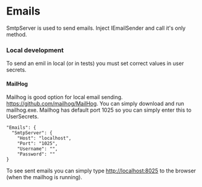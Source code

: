 # Emails

SmtpServer is used to send emails. Inject IEmailSender and call it's only method.

### Local development
To send an emil in local (or in tests) you must set correct values in user secrets.

#### MailHog
Mailhog is good option for local email sending.
https://github.com/mailhog/MailHog. You can simply download and run mailhog.exe.
Mailhog has default port 1025 so you can simply enter this to UserSecrets.
```
"Emails": {
  "SmtpServer": {
    "Host": "localhost",
    "Port": "1025",
    "Username": "",
    "Password": ""
}
```
To see sent emails you can simply type [http://localhost:8025](http://localhost:8025) 
to the browser (when the mailhog is running).

